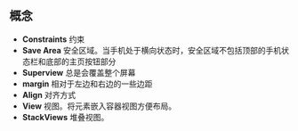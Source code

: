 ## 概念

- **Constraints** 约束
- **Save Area** 安全区域。当手机处于横向状态时，安全区域不包括顶部的手机状态栏和底部的主页按钮部分
- **Superview** 总是会覆盖整个屏幕
- **margin** 相对于左边和右边的一些边距
- **Align** 对齐方式
- **View** 视图。将元素嵌入容器视图方便布局。
- **StackViews** 堆叠视图。
